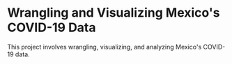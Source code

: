# Wrangling and Visualizing Mexico's COVID-19 Data

This project involves wrangling, visualizing, and analyzing Mexico's COVID-19 data. 


